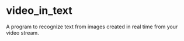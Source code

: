 # video_in_text
A program to recognize text from images created in real time from your video stream. 
